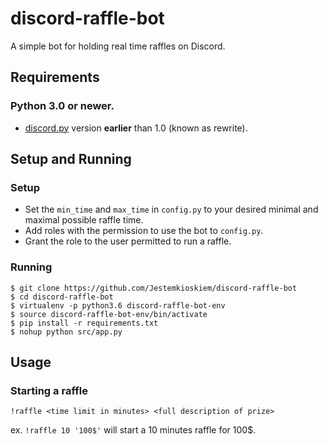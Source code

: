 # discord-raffle-bot
A simple bot for holding real time raffles on Discord.

## Requirements
### Python 3.0 or newer.
* [discord.py](https://github.com/Rapptz/discord.py) version **earlier** than 1.0 (known as rewrite).

## Setup and Running
### Setup
* Set the `min_time` and `max_time` in `config.py` to your desired minimal and maximal possible raffle time.
* Add roles with the permission to use the bot to `config.py`.
* Grant the role to the user permitted to run a raffle.

### Running
```
$ git clone https://github.com/Jestemkioskiem/discord-raffle-bot
$ cd discord-raffle-bot
$ virtualenv -p python3.6 discord-raffle-bot-env
$ source discord-raffle-bot-env/bin/activate
$ pip install -r requirements.txt
$ nohup python src/app.py
```

## Usage

### Starting a raffle
```!raffle <time limit in minutes> <full description of prize>```

ex.
```!raffle 10 '100$'``` will start a 10 minutes raffle for 100$.
